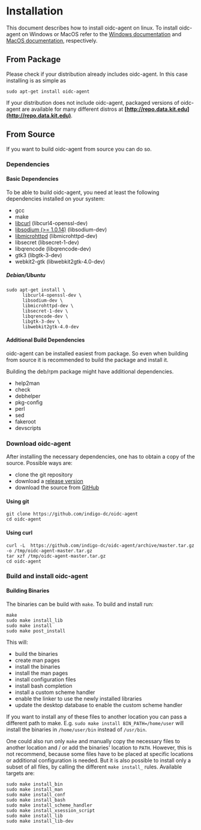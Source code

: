 # Installation

This document describes how to install oidc-agent on linux. To install oidc-agent on Windows or MacOS refer to
the  [Windows documentation](windows.md) and [MacOS documentation](macos.md), respectively.

## From Package

Please check if your distribution already includes oidc-agent. In this case installing is as simple as

```terminal
sudo apt-get install oidc-agent
```

If your distribution does not include oidc-agent, packaged versions of oidc-agent are available for many different
distros at **[http://repo.data.kit.edu](http://repo.data.kit.edu)**.

## From Source

If you want to build oidc-agent from source you can do so.

### Dependencies

#### Basic Dependencies

To be able to build oidc-agent, you need at least the following dependencies installed on your system:

- gcc
- make
- [libcurl](https://curl.haxx.se/libcurl/) (libcurl4-openssl-dev)
- [libsodium (>= 1.0.14)](https://download.libsodium.org/doc/) (libsodium-dev)
- [libmicrohttpd](https://www.gnu.org/software/libmicrohttpd/) (libmicrohttpd-dev)
- libsecret (libsecret-1-dev)
- libqrencode (libqrencode-dev)
- gtk3 (libgtk-3-dev)
- webkit2-gtk (libwebkit2gtk-4.0-dev)

##### Debian/Ubuntu

```
sudo apt-get install \
      libcurl4-openssl-dev \
      libsodium-dev \
      libmicrohttpd-dev \
      libsecret-1-dev \
      libqrencode-dev \
      libgtk-3-dev \
      libwebkit2gtk-4.0-dev
```

#### Additional Build Dependencies

oidc-agent can be installed easiest from package. So even when building from source it is recommended to build the
package and install it.

Building the deb/rpm package might have additional dependencies.

- help2man
- check
- debhelper
- pkg-config
- perl
- sed
- fakeroot
- devscripts

### Download oidc-agent

After installing the necessary dependencies, one has to obtain a copy of the source. Possible ways are:

- clone the git repository
- download a [release version](https://github.com/indigo-dc/oidc-agent/releases)
- download the source from [GitHub](https://github.com/indigo-dc/oidc-agent)

#### Using git

```
git clone https://github.com/indigo-dc/oidc-agent
cd oidc-agent
```

#### Using curl

```
curl -L  https://github.com/indigo-dc/oidc-agent/archive/master.tar.gz -o /tmp/oidc-agent-master.tar.gz
tar xzf /tmp/oidc-agent-master.tar.gz
cd oidc-agent
```

### Build and install oidc-agent

#### Building Binaries

The binaries can be build with `make`. To build and install run:

```
make
sudo make install_lib
sudo make install
sudo make post_install
```

This will:

- build the binaries
- create man pages
- install the binaries
- install the man pages
- install configuration files
- install bash completion
- install a custom scheme handler
- enable the linker to use the newly installed libraries
- update the desktop database to enable the custom scheme handler

If you want to install any of these files to another location you can pass a different path to make.
E.g. `sudo make install BIN_PATH=/home/user` will install the binaries in
`/home/user/bin` instead of `/usr/bin`.

One could also run only `make` and manually copy the necessary files to another location and / or add the binaries'
location to `PATH`. However, this is not recommend, because some files have to be placed at specific locations or
additional configuration is needed. But it is also possible to install only a subset of all files, by calling the
different `make install_`
rules. Available targets are:

```
sudo make install_bin
sudo make install_man
sudo make install_conf
sudo make install_bash
sudo make install_scheme_handler
sudo make install_xsession_script
sudo make install_lib
sudo make install_lib-dev
```

